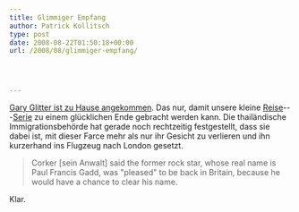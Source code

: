 ```yaml
---
title: Glimmiger Empfang
author: Patrick Kollitsch
type: post
date: 2008-08-22T01:50:18+00:00
url: /2008/08/glimmiger-empfang/




---
```

[Gary Glitter ist zu Hause angekommen][1]. Das nur, damit unsere kleine <a href="1641">Reise</a>---<a href="1642">Serie</a> zu einem glücklichen Ende gebracht werden kann. Die thailändische Immigrationsbehörde hat gerade noch rechtzeitig festgestellt, dass sie dabei ist, mit dieser Farce mehr als nur ihr Gesicht zu verlieren und ihn kurzerhand ins Flugzeug nach London gesetzt.

> Corker [sein Anwalt] said the former rock star, whose real name is Paul Francis Gadd, was "pleased" to be back in Britain, because he would have a chance to clear his name.

Klar.

 [1]: http://www.iht.com/articles/ap/2008/08/22/arts/Gary-Glitter.php